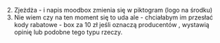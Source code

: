 

2. Zjeżdża - i napis moodbox zmienia się w piktogram (logo na środku)
3. Nie wiem czy na ten moment się to uda ale - chciałabym im przesłać kody rabatowe - box za 10 zł jeśli oznaczą 
   producentów , wystawią opinię lub podobne tego typu rzeczy.
